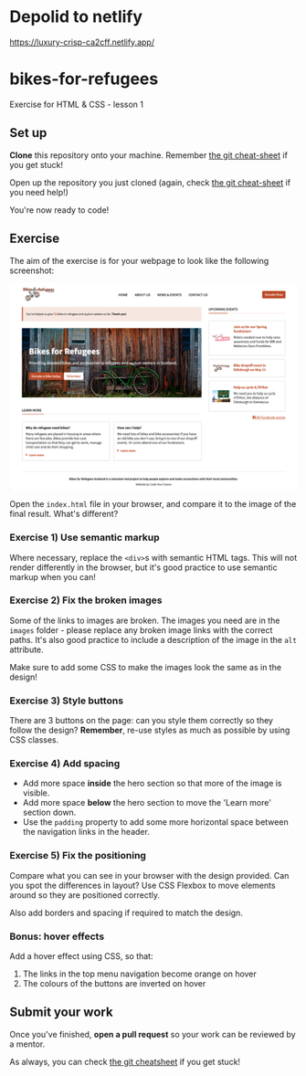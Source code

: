 
# Depolid to netlify

https://luxury-crisp-ca2cff.netlify.app/


# bikes-for-refugees
Exercise for HTML & CSS - lesson 1

## Set up

**Clone** this repository onto your machine. Remember [the git cheat-sheet]( https://syllabus.codeyourfuture.io/git/desktop/cheatsheet#i-want-to-get-code-from-a-repo-onto-my-computer-cloning) if you get stuck!

Open up the repository you just cloned (again, check [the git cheat-sheet](https://syllabus.codeyourfuture.io/git/desktop/cheatsheet#i-want-to-open-visual-studio-code-with-code-from-my-repository) if you need help!)

You're now ready to code!

## Exercise

The aim of the exercise is for your webpage to look like the following screenshot:

![Bike For Refugees: final design](bikes-for-refugees_final-design.png)

Open the `index.html` file in your browser, and compare it to the image of the final result. What's different?

### Exercise 1) Use semantic markup

Where necessary, replace the `<div>`s with semantic HTML tags. This will not render differently in the browser, but it's good practice to use semantic markup when you can!

### Exercise 2) Fix the broken images

Some of the links to images are broken. The images you need are in the `images` folder - please replace any broken image links with the correct paths. 
It's also good practice to include a description of the image in the `alt` attribute. 

Make sure to add some CSS to make the images look the same as in the design!

### Exercise 3) Style buttons

There are 3 buttons on the page: can you style them correctly so they follow the design?
**Remember**, re-use styles as much as possible by using CSS classes.

### Exercise 4) Add spacing

- Add more space **inside** the hero section so that more of the image is visible. 
- Add more space **below** the hero section to move the 'Learn more' section down.
- Use the `padding` property to add some more horizontal space between the navigation links in the header.

### Exercise 5) Fix the positioning

Compare what you can see in your browser with the design provided. Can you spot the differences in layout? Use CSS Flexbox to move elements around so they are positioned correctly.

Also add borders and spacing if required to match the design. 

### Bonus: hover effects

Add a hover effect using CSS, so that:
  1) The links in the top menu navigation become orange on hover
  2) The colours of the buttons are inverted on hover

## Submit your work

Once you've finished, **open a pull request** so your work can be reviewed by a mentor.

As always, you can check [the git cheatsheet](https://syllabus.codeyourfuture.io/git/desktop/cheatsheet#i-want-to-send-my-code-to-volunteers-pushing) if you get stuck!

